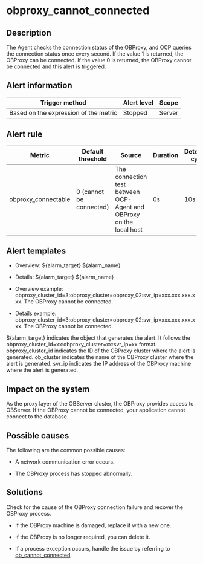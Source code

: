 obproxy_cannot_connected
=============================================



Description
--------------------------------

The Agent checks the connection status of the OBProxy, and OCP queries the connection status once every second. If the value 1 is returned, the OBProxy can be connected. If the value 0 is returned, the OBProxy cannot be connected and this alert is triggered.

Alert information
--------------------------------------



|            Trigger method             | Alert level | Scope  |
|---------------------------------------|-------------|--------|
| Based on the expression of the metric | Stopped     | Server |



Alert rule
-------------------------------



|       Metric        |    Default threshold    |                               Source                                | Duration | Detection cycle | Elimination cycle |
|---------------------|-------------------------|---------------------------------------------------------------------|----------|-----------------|-------------------|
| obproxy_connectable | 0 (cannot be connected) | The connection test between OCP-Agent and OBProxy on the local host | 0s       | 10s             | 5 min             |



Alert templates
------------------------------------

* Overview: \${alarm_target} ${alarm_name}



* Details: \${alarm_target} ${alarm_name}



* Overview example: obproxy_cluster_id=3:obproxy_cluster=obproxy_02:svr_ip=xxx.xxx.xxx.xxx. The OBProxy cannot be connected.



* Details example: obproxy_cluster_id=3:obproxy_cluster=obproxy_02:svr_ip=xxx.xxx.xxx.xxx. The OBProxy cannot be connected.






${alarm_target} indicates the object that generates the alert. It follows the obproxy_cluster_id=xx:obproxy_cluster=xx:svr_ip=xx format. obproxy_cluster_id indicates the ID of the OBProxy cluster where the alert is generated. ob_cluster indicates the name of the OBProxy cluster where the alert is generated. svr_ip indicates the IP address of the OBProxy machine where the alert is generated.

Impact on the system
-----------------------------------------

As the proxy layer of the OBServer cluster, the OBProxy provides access to OBServer. If the OBProxy cannot be connected, your application cannot connect to the database.

Possible causes
------------------------------------

The following are the common possible causes:

* A network communication error occurs.



* The OBProxy process has stopped abnormally.






Solutions
------------------------------

Check for the cause of the OBProxy connection failure and recover the OBProxy process.

* If the OBProxy machine is damaged, replace it with a new one.



* If the OBProxy is no longer required, you can delete it.



* If a process exception occurs, handle the issue by referring to [ob_cannot_connected](../2.ob-alert/1.ob_cannot_connected-observer-cannot-be-connected.md).
